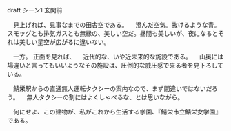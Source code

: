 draft シーン1 玄関前

　見上げれば、見事なまでの田舎空である。
　澄んだ空気。抜けるような青。スモッグとも排気ガスとも無縁の、美しい空だ。昼間も美しいが、夜になるとそれは美しい星空が広がるに違いない。

　一方。
正面を見れば、
　近代的な、いや近未来的な施設である。
　山奥には場違いと言ってもいいようなその施設は、圧倒的な威圧感で来る者を見下ろしている。


　鯖栄駅からの直通無人運転タクシーの案内なので、まず間違いではないだろう。
　無人タクシーの割にはよくしゃべるな、とは思いながら。

　何にせよ、この建物が、私がこれから生活する学園、『鯖栄市立鯖栄女学園』である。

